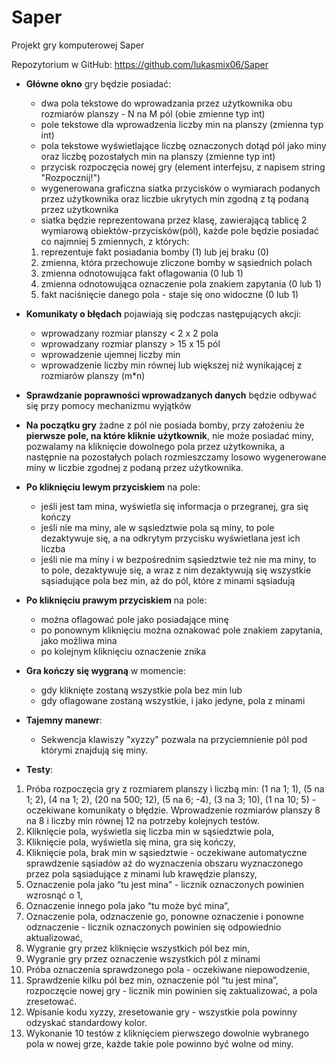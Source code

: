 # Saper
Projekt gry komputerowej Saper

Repozytorium w GitHub: https://github.com/lukasmix06/Saper

* **Główne okno** gry będzie posiadać:
  * dwa pola tekstowe do wprowadzania przez użytkownika obu rozmiarów planszy - N na M pól (obie zmienne typ int)
  * pole tekstowe dla wprowadzenia liczby min na planszy (zmienna typ int)
  * pola tekstowe wyświetlające liczbę oznaczonych dotąd pól jako miny oraz liczbę pozostałych min na planszy (zmienne typ int)
  * przycisk rozpoczęcia nowej gry (element interfejsu, z napisem string "Rozpocznij!")
  * wygenerowana graficzna siatka przycisków o wymiarach podanych przez użytkownika oraz liczbie ukrytych min zgodną z tą
  podaną przez użytkownika
   - siatka będzie reprezentowana przez klasę, zawierającą tablicę 2 wymiarową obiektów-przycisków(pól), każde pole będzie posiadać co najmniej 5 zmiennych, z których:
    1. reprezentuje fakt posiadania bomby (1) lub jej braku (0)
    2. zmienna, która przechowuje zliczone bomby w sąsiednich polach
    3. zmienna odnotowująca fakt oflagowania (0 lub 1)
    4. zmienna odnotowująca oznaczenie pola znakiem zapytania (0 lub 1)
    5. fakt naciśnięcie danego pola - staje się ono widoczne (0 lub 1)
    
* **Komunikaty o błędach** pojawiają się podczas następujących akcji:
  * wprowadzany rozmiar planszy < 2 x 2 pola
  * wprowadzany rozmiar planszy > 15 x 15 pól
  * wprowadzenie ujemnej liczby min
  * wprowadzenie liczby min równej lub większej niż wynikającej z rozmiarów planszy (m*n)
  
* **Sprawdzanie poprawności wprowadzanych danych** będzie odbywać się przy pomocy mechanizmu wyjątków

* **Na początku gry** żadne z pól nie posiada bomby, przy założeniu że **pierwsze pole, na które kliknie użytkownik**, nie może posiadać miny, pozwalamy na kliknięcie dowolnego pola
przez użytkownika, a następnie na pozostałych polach rozmieszczamy losowo wygenerowane miny w liczbie zgodnej z podaną przez użytkownika.
  
* **Po kliknięciu lewym przyciskiem** na pole:
  * jeśli jest tam mina, wyświetla się informacja o przegranej, gra się kończy
  * jeśli nie ma miny, ale w sąsiedztwie pola są miny, to pole dezaktywuje się, a na odkrytym przycisku wyświetlana jest ich liczba
  * jeśli nie ma miny i w bezpośrednim sąsiedztwie też nie ma miny, to to pole, dezaktywuje się, a wraz z nim dezaktywują się wszystkie sąsiadujące pola bez min, aż do pól, które z minami sąsiadują
 
* **Po kliknięciu prawym przyciskiem** na pole:
  * można oflagować pole jako posiadające minę
  * po ponownym kliknięciu można oznakować pole znakiem zapytania, jako możliwa mina
  * po kolejnym kliknięciu oznaczenie znika
 
* **Gra kończy się wygraną** w momencie:
  * gdy kliknięte zostaną wszystkie pola bez min lub
  * gdy oflagowane zostaną wszystkie, i jako jedyne, pola z minami
 
* **Tajemny manewr**:
  * Sekwencja klawiszy "xyzzy" pozwala na przyciemnienie pól pod którymi znajdują się miny.
 
* **Testy**:
 1. Próba rozpoczęcia gry z rozmiarem planszy i liczbą min: (1 na 1; 1), (5 na 1; 2), (4 na 1; 2), (20 na 500; 12), (5 na 6; -4), (3 na 3; 10), (1 na 10; 5) - oczekiwane komunikaty o błędzie. Wprowadzenie rozmiarów planszy 8 na 8 i liczby min równej 12 na potrzeby kolejnych testów.
 2. Kliknięcie pola, wyświetla się liczba min w sąsiedztwie pola,
 3. Kliknięcie pola, wyświetla się mina, gra się kończy,
 4. Kliknięcie pola, brak min w sąsiedztwie - oczekiwane automatyczne sprawdzenie sąsiadów aż do wyznaczenia obszaru wyznaczonego przez pola sąsiadujące z minami lub krawędzie planszy,
  5. Oznaczenie pola jako “tu jest mina” - licznik oznaczonych powinien wzrosnąć o 1,
  6. Oznaczenie innego pola jako “tu może być mina”,
  7. Oznaczenie pola, odznaczenie go, ponowne oznaczenie i ponowne odznaczenie - licznik oznaczonych powinien się odpowiednio aktualizować,
  8. Wygranie gry przez kliknięcie wszystkich pól bez min,
  9. Wygranie gry przez oznaczenie wszystkich pól z minami
  10. Próba oznaczenia sprawdzonego pola - oczekiwane niepowodzenie,
  11. Sprawdzenie kilku pól bez min, oznaczenie pól “tu jest mina”, rozpoczęcie nowej gry - licznik min powinien się zaktualizować, a pola zresetować.
  12. Wpisanie kodu xyzzy, zresetowanie gry - wszystkie pola powinny odzyskać standardowy kolor.
  13. Wykonanie 10 testów z kliknięciem pierwszego dowolnie wybranego pola w nowej grze, każde takie pole powinno być wolne od miny.
 
 
 
 



 
  
  


